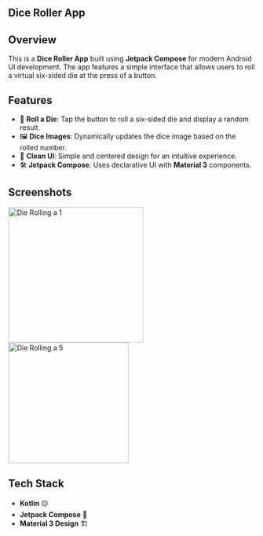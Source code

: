 ## Dice Roller App

## Overview
This is a **Dice Roller App** built using **Jetpack Compose** for modern Android UI development. The app features a simple interface that allows users to roll a virtual six-sided die at the press of a button.

## Features
- 🎲 **Roll a Die**: Tap the button to roll a six-sided die and display a random result.
- 🖼️ **Dice Images**: Dynamically updates the dice image based on the rolled number.
- 🎨 **Clean UI**: Simple and centered design for an intuitive experience.
- 🛠️ **Jetpack Compose**: Uses declarative UI with **Material 3** components.

## Screenshots
<img width="275" alt="Die Rolling a 1" src="https://github.com/user-attachments/assets/30658120-e397-4d86-b67d-8bb27a82b4f0" />
<img width="245" alt="Die Rolling a 5" src="https://github.com/user-attachments/assets/e923b328-5ddf-412d-bf21-5632c728f7eb" />


## Tech Stack
- **Kotlin** 🟡
- **Jetpack Compose** 🎨
- **Material 3 Design** 🏗️

